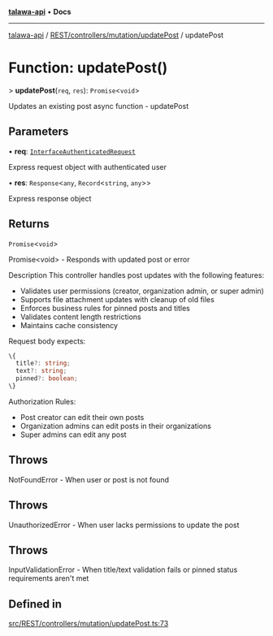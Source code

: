 [**talawa-api**](../../../../../README.md) • **Docs**

***

[talawa-api](../../../../../modules.md) / [REST/controllers/mutation/updatePost](../README.md) / updatePost

# Function: updatePost()

\> **updatePost**(`req`, `res`): `Promise`\<`void`\>

Updates an existing post
async
function - updatePost

## Parameters

• **req**: [`InterfaceAuthenticatedRequest`](../../../../../middleware/isAuth/interfaces/InterfaceAuthenticatedRequest.md)

Express request object with authenticated user

• **res**: `Response`\<`any`, `Record`\<`string`, `any`\>\>

Express response object

## Returns

`Promise`\<`void`\>

Promise\<void\> - Responds with updated post or error

Description
This controller handles post updates with the following features:
- Validates user permissions (creator, organization admin, or super admin)
- Supports file attachment updates with cleanup of old files
- Enforces business rules for pinned posts and titles
- Validates content length restrictions
- Maintains cache consistency

Request body expects:
```typescript
\{
  title?: string;
  text?: string;
  pinned?: boolean;
\}
```

Authorization Rules:
- Post creator can edit their own posts
- Organization admins can edit posts in their organizations
- Super admins can edit any post

## Throws

NotFoundError - When user or post is not found

## Throws

UnauthorizedError - When user lacks permissions to update the post

## Throws

InputValidationError - When title/text validation fails or pinned status requirements aren't met

## Defined in

[src/REST/controllers/mutation/updatePost.ts:73](https://github.com/PalisadoesFoundation/talawa-api/blob/92443bb6a5ff3ed66457149a509401986a82e570/src/REST/controllers/mutation/updatePost.ts#L73)
